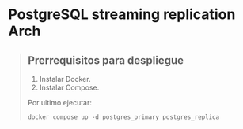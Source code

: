 # PostgreSQL streaming replication Arch


> ## Prerrequisitos para despliegue
> 
> 1.   Instalar Docker.
> 2.   Instalar Compose.
> 
> Por ultimo ejecutar:
> 
>     docker compose up -d postgres_primary postgres_replica
